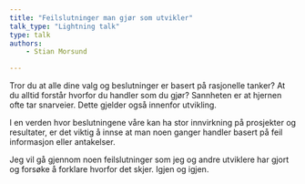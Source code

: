 ```yaml
---
title: "Feilslutninger man gjør som utvikler"
talk_type: "Lightning talk"
type: talk
authors:
    - Stian Morsund

---
```

Tror du at alle dine valg og beslutninger er basert på rasjonelle tanker? At du alltid forstår hvorfor du handler som du gjør? Sannheten er at hjernen ofte tar snarveier. Dette gjelder også innenfor utvikling. 

I en verden hvor beslutningene våre kan ha stor innvirkning på prosjekter og resultater, er det viktig å innse at man noen ganger handler basert på feil informasjon eller antakelser. 

Jeg vil gå gjennom noen feilslutninger som jeg og andre utviklere har gjort og forsøke å forklare hvorfor det skjer. Igjen og igjen.
